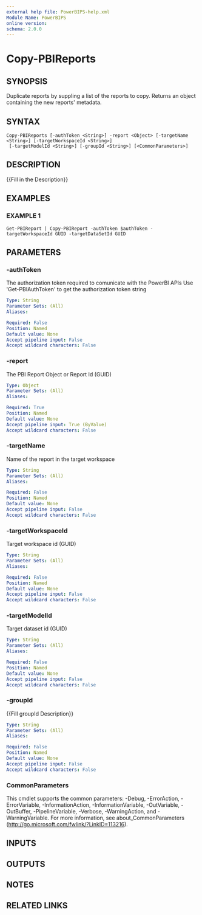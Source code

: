 ```yaml
---
external help file: PowerBIPS-help.xml
Module Name: PowerBIPS
online version:
schema: 2.0.0
---
```


# Copy-PBIReports

## SYNOPSIS
Duplicate reports by suppling a list of the reports to copy.
Returns an object containing the new reports' metadata.

## SYNTAX

```
Copy-PBIReports [-authToken <String>] -report <Object> [-targetName <String>] [-targetWorkspaceId <String>]
 [-targetModelId <String>] [-groupId <String>] [<CommonParameters>]
```

## DESCRIPTION
{{Fill in the Description}}

## EXAMPLES

### EXAMPLE 1
```
Get-PBIReport | Copy-PBIReport -authToken $authToken -targetWorkspaceId GUID -targetDataSetId GUID
```

## PARAMETERS

### -authToken
The authorization token required to comunicate with the PowerBI APIs
Use 'Get-PBIAuthToken' to get the authorization token string

```yaml
Type: String
Parameter Sets: (All)
Aliases:

Required: False
Position: Named
Default value: None
Accept pipeline input: False
Accept wildcard characters: False
```

### -report
The PBI Report Object or Report Id (GUID)

```yaml
Type: Object
Parameter Sets: (All)
Aliases:

Required: True
Position: Named
Default value: None
Accept pipeline input: True (ByValue)
Accept wildcard characters: False
```

### -targetName
Name of the report in the target workspace

```yaml
Type: String
Parameter Sets: (All)
Aliases:

Required: False
Position: Named
Default value: None
Accept pipeline input: False
Accept wildcard characters: False
```

### -targetWorkspaceId
Target workspace id (GUID)

```yaml
Type: String
Parameter Sets: (All)
Aliases:

Required: False
Position: Named
Default value: None
Accept pipeline input: False
Accept wildcard characters: False
```

### -targetModelId
Target dataset id (GUID)

```yaml
Type: String
Parameter Sets: (All)
Aliases:

Required: False
Position: Named
Default value: None
Accept pipeline input: False
Accept wildcard characters: False
```

### -groupId
{{Fill groupId Description}}

```yaml
Type: String
Parameter Sets: (All)
Aliases:

Required: False
Position: Named
Default value: None
Accept pipeline input: False
Accept wildcard characters: False
```

### CommonParameters
This cmdlet supports the common parameters: -Debug, -ErrorAction, -ErrorVariable, -InformationAction, -InformationVariable, -OutVariable, -OutBuffer, -PipelineVariable, -Verbose, -WarningAction, and -WarningVariable.
For more information, see about_CommonParameters (http://go.microsoft.com/fwlink/?LinkID=113216).

## INPUTS

## OUTPUTS

## NOTES

## RELATED LINKS
